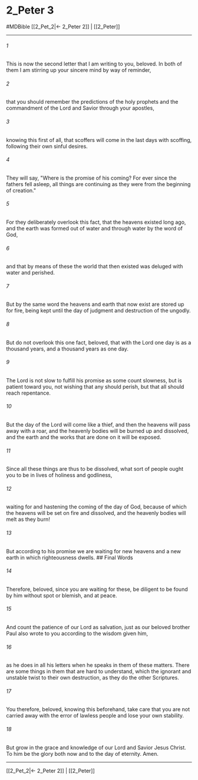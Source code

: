 # 2_Peter 3
#MDBible
[[2_Pet_2|← 2_Peter 2]] | [[2_Peter]]

***

###### 1 

This is now the second letter that I am writing to you, beloved. In both of them I am stirring up your sincere mind by way of reminder, 

###### 2 

that you should remember the predictions of the holy prophets and the commandment of the Lord and Savior through your apostles, 

###### 3 

knowing this first of all, that scoffers will come in the last days with scoffing, following their own sinful desires. 

###### 4 

They will say, "Where is the promise of his coming? For ever since the fathers fell asleep, all things are continuing as they were from the beginning of creation." 

###### 5 

For they deliberately overlook this fact, that the heavens existed long ago, and the earth was formed out of water and through water by the word of God, 

###### 6 

and that by means of these the world that then existed was deluged with water and perished. 

###### 7 

But by the same word the heavens and earth that now exist are stored up for fire, being kept until the day of judgment and destruction of the ungodly. 

###### 8 

But do not overlook this one fact, beloved, that with the Lord one day is as a thousand years, and a thousand years as one day. 

###### 9 

The Lord is not slow to fulfill his promise as some count slowness, but is patient toward you, not wishing that any should perish, but that all should reach repentance. 

###### 10 

But the day of the Lord will come like a thief, and then the heavens will pass away with a roar, and the heavenly bodies will be burned up and dissolved, and the earth and the works that are done on it will be exposed. 

###### 11 

Since all these things are thus to be dissolved, what sort of people ought you to be in lives of holiness and godliness, 

###### 12 

waiting for and hastening the coming of the day of God, because of which the heavens will be set on fire and dissolved, and the heavenly bodies will melt as they burn! 

###### 13 

But according to his promise we are waiting for new heavens and a new earth in which righteousness dwells. ## Final Words 

###### 14 

Therefore, beloved, since you are waiting for these, be diligent to be found by him without spot or blemish, and at peace. 

###### 15 

And count the patience of our Lord as salvation, just as our beloved brother Paul also wrote to you according to the wisdom given him, 

###### 16 

as he does in all his letters when he speaks in them of these matters. There are some things in them that are hard to understand, which the ignorant and unstable twist to their own destruction, as they do the other Scriptures. 

###### 17 

You therefore, beloved, knowing this beforehand, take care that you are not carried away with the error of lawless people and lose your own stability. 

###### 18 

But grow in the grace and knowledge of our Lord and Savior Jesus Christ. To him be the glory both now and to the day of eternity. Amen. 

***

[[2_Pet_2|← 2_Peter 2]] | [[2_Peter]]
